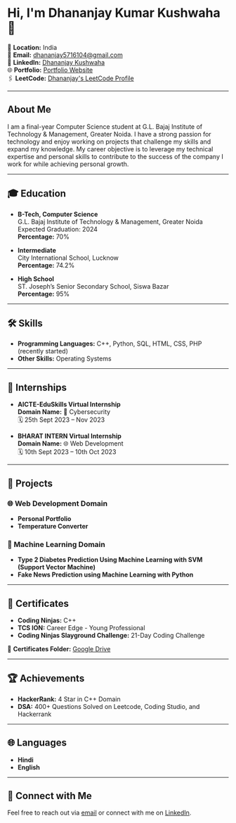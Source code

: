 # Hi, I'm Dhananjay Kumar Kushwaha 👋

📍 **Location:** India  
📧 **Email:** [dhananjay5716104@gmail.com](mailto:dhananjay5716104@gmail.com)  
🔗 **LinkedIn:** [Dhananjay Kushwaha](https://www.linkedin.com/in/dhananjaykushwaha)  
🌐 **Portfolio:** [Portfolio Website](https://dhananjay-kushwaha.github.io/Portfolio-Website/)  
🖇 **LeetCode:** [Dhananjay's LeetCode Profile](https://leetcode.com/u/dhannumaurya1171/)

---

## About Me

I am a final-year Computer Science student at G.L. Bajaj Institute of Technology & Management, Greater Noida. I have a strong passion for technology and enjoy working on projects that challenge my skills and expand my knowledge. My career objective is to leverage my technical expertise and personal skills to contribute to the success of the company I work for while achieving personal growth.

---

## 🎓 Education

- **B-Tech, Computer Science**  
  G.L. Bajaj Institute of Technology & Management, Greater Noida  
  Expected Graduation: 2024  
  **Percentage:** 70%

- **Intermediate**  
  City International School, Lucknow  
  **Percentage:** 74.2%

- **High School**  
  ST. Joseph’s Senior Secondary School, Siswa Bazar  
  **Percentage:** 95%

---

## 🛠 Skills

- **Programming Languages:** C++, Python, SQL, HTML, CSS, PHP (recently started)
- **Other Skills:** Operating Systems

---

## 💼 Internships

- **AICTE-EduSkills Virtual Internship**  
  **Domain Name:** 🔐 Cybersecurity  
  🗓 25th Sept 2023 – Nov 2023

- **BHARAT INTERN Virtual Internship**  
  **Domain Name:** 🌐 Web Development  
  🗓 10th Sept 2023 – 10th Oct 2023

---

## 📂 Projects

### 🌐 Web Development Domain
- **Personal Portfolio**
- **Temperature Converter**

### 🤖 Machine Learning Domain
- **Type 2 Diabetes Prediction Using Machine Learning with SVM (Support Vector Machine)**
- **Fake News Prediction using Machine Learning with Python**

---

## 📜 Certificates

- **Coding Ninjas:** C++
- **TCS ION:** Career Edge - Young Professional
- **Coding Ninjas Slayground Challenge:** 21-Day Coding Challenge

📂 **Certificates Folder:** [Google Drive](https://drive.google.com/drive/folders/1-IPR5QYwkLlQRwG9Zv35O4ez-NykFCGD?usp=sharing)

---

## 🏆 Achievements

- **HackerRank:** 4 Star in C++ Domain
- **DSA:** 400+ Questions Solved on Leetcode, Coding Studio, and Hackerrank

---

## 🌐 Languages

- **Hindi**
- **English**

---

## 🤝 Connect with Me

Feel free to reach out via [email](mailto:dhananjay5716104@gmail.com) or connect with me on [LinkedIn](https://www.linkedin.com/in/dhananjaykushwaha).
